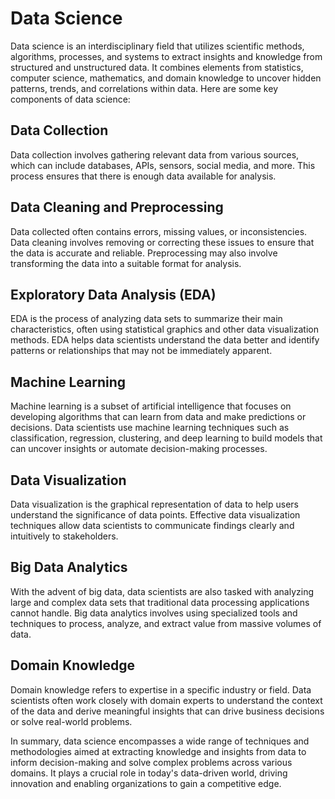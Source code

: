 # Data Science

Data science is an interdisciplinary field that utilizes scientific methods, algorithms, processes, and systems to extract insights and knowledge from structured and unstructured data. It combines elements from statistics, computer science, mathematics, and domain knowledge to uncover hidden patterns, trends, and correlations within data. Here are some key components of data science:

## Data Collection

Data collection involves gathering relevant data from various sources, which can include databases, APIs, sensors, social media, and more. This process ensures that there is enough data available for analysis.

## Data Cleaning and Preprocessing

Data collected often contains errors, missing values, or inconsistencies. Data cleaning involves removing or correcting these issues to ensure that the data is accurate and reliable. Preprocessing may also involve transforming the data into a suitable format for analysis.

## Exploratory Data Analysis (EDA)

EDA is the process of analyzing data sets to summarize their main characteristics, often using statistical graphics and other data visualization methods. EDA helps data scientists understand the data better and identify patterns or relationships that may not be immediately apparent.

## Machine Learning

Machine learning is a subset of artificial intelligence that focuses on developing algorithms that can learn from data and make predictions or decisions. Data scientists use machine learning techniques such as classification, regression, clustering, and deep learning to build models that can uncover insights or automate decision-making processes.

## Data Visualization

Data visualization is the graphical representation of data to help users understand the significance of data points. Effective data visualization techniques allow data scientists to communicate findings clearly and intuitively to stakeholders.

## Big Data Analytics

With the advent of big data, data scientists are also tasked with analyzing large and complex data sets that traditional data processing applications cannot handle. Big data analytics involves using specialized tools and techniques to process, analyze, and extract value from massive volumes of data.

## Domain Knowledge

Domain knowledge refers to expertise in a specific industry or field. Data scientists often work closely with domain experts to understand the context of the data and derive meaningful insights that can drive business decisions or solve real-world problems.

In summary, data science encompasses a wide range of techniques and methodologies aimed at extracting knowledge and insights from data to inform decision-making and solve complex problems across various domains. It plays a crucial role in today's data-driven world, driving innovation and enabling organizations to gain a competitive edge.
